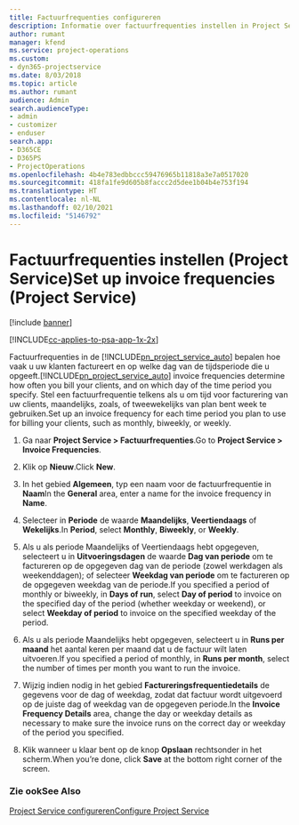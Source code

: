 ```yaml
---
title: Factuurfrequenties configureren
description: Informatie over factuurfrequenties instellen in Project Service
author: rumant
manager: kfend
ms.service: project-operations
ms.custom:
- dyn365-projectservice
ms.date: 8/03/2018
ms.topic: article
ms.author: rumant
audience: Admin
search.audienceType:
- admin
- customizer
- enduser
search.app:
- D365CE
- D365PS
- ProjectOperations
ms.openlocfilehash: 4b4e783edbbccc59476965b11818a3e7a0517020
ms.sourcegitcommit: 418fa1fe9d605b8faccc2d5dee1b04b4e753f194
ms.translationtype: HT
ms.contentlocale: nl-NL
ms.lasthandoff: 02/10/2021
ms.locfileid: "5146792"
---
```

# <a name="set-up-invoice-frequencies-project-service"></a><span data-ttu-id="1f718-103">Factuurfrequenties instellen (Project Service)</span><span class="sxs-lookup"><span data-stu-id="1f718-103">Set up invoice frequencies (Project Service)</span></span>

[!include [banner](../includes/psa-now-project-operations.md)]

[!INCLUDE[cc-applies-to-psa-app-1x-2x](../includes/cc-applies-to-psa-app-1x-2x.md)]

<span data-ttu-id="1f718-104">Factuurfrequenties in de [!INCLUDE[pn_project_service_auto](../includes/pn-project-service-auto.md)] bepalen hoe vaak u uw klanten factureert en op welke dag van de tijdsperiode die u opgeeft.</span><span class="sxs-lookup"><span data-stu-id="1f718-104">[!INCLUDE[pn_project_service_auto](../includes/pn-project-service-auto.md)] invoice frequencies determine how often you bill your clients, and on which day of the time period you specify.</span></span> <span data-ttu-id="1f718-105">Stel een factuurfrequentie telkens als u om tijd voor facturering van uw clients, maandelijks, zoals, of tweewekelijks van plan bent week te gebruiken.</span><span class="sxs-lookup"><span data-stu-id="1f718-105">Set up an invoice frequency for each time period you plan to use for billing your clients, such as monthly, biweekly, or weekly.</span></span>  
  
1.  <span data-ttu-id="1f718-106">Ga naar **Project Service > Factuurfrequenties**.</span><span class="sxs-lookup"><span data-stu-id="1f718-106">Go to **Project Service > Invoice Frequencies**.</span></span>  
  
2.  <span data-ttu-id="1f718-107">Klik op **Nieuw**.</span><span class="sxs-lookup"><span data-stu-id="1f718-107">Click **New**.</span></span>  
  
3.  <span data-ttu-id="1f718-108">In het gebied **Algemeen**, typ een naam voor de factuurfrequentie in **Naam**</span><span class="sxs-lookup"><span data-stu-id="1f718-108">In the **General** area, enter a name for the invoice frequency in **Name**.</span></span>  
  
4.  <span data-ttu-id="1f718-109">Selecteer in **Periode** de waarde **Maandelijks**, **Veertiendaags** of **Wekelijks**.</span><span class="sxs-lookup"><span data-stu-id="1f718-109">In **Period**, select **Monthly**, **Biweekly**, or **Weekly**.</span></span>  
  
5.  <span data-ttu-id="1f718-110">Als u als periode Maandelijks of Veertiendaags hebt opgegeven, selecteert u in **Uitvoeringsdagen** de waarde **Dag van periode** om te factureren op de opgegeven dag van de periode (zowel werkdagen als weekenddagen); of selecteer **Weekdag van periode** om te factureren op de opgegeven weekdag van de periode.</span><span class="sxs-lookup"><span data-stu-id="1f718-110">If you specified a period of monthly or biweekly, in **Days of run**, select **Day of period** to invoice on the specified day of the period (whether weekday or weekend), or select **Weekday of period** to invoice on the specified weekday of the period.</span></span>  
  
6.  <span data-ttu-id="1f718-111">Als u als periode Maandelijks hebt opgegeven, selecteert u in **Runs per maand** het aantal keren per maand dat u de factuur wilt laten uitvoeren.</span><span class="sxs-lookup"><span data-stu-id="1f718-111">If you specified a period of monthly, in **Runs per month**, select the number of times per month you want to run the invoice.</span></span>  
  
7.  <span data-ttu-id="1f718-112">Wijzig indien nodig in het gebied **Factureringsfrequentiedetails** de gegevens voor de dag of weekdag, zodat dat factuur wordt uitgevoerd op de juiste dag of weekdag van de opgegeven periode.</span><span class="sxs-lookup"><span data-stu-id="1f718-112">In the **Invoice Frequency Details** area, change the day or weekday details as necessary to make sure the invoice runs on the correct day or weekday of the period you specified.</span></span>  
  
8.  <span data-ttu-id="1f718-113">Klik wanneer u klaar bent op de knop **Opslaan** rechtsonder in het scherm.</span><span class="sxs-lookup"><span data-stu-id="1f718-113">When you’re done, click **Save** at the bottom right corner of the screen.</span></span>  
  
### <a name="see-also"></a><span data-ttu-id="1f718-114">Zie ook</span><span class="sxs-lookup"><span data-stu-id="1f718-114">See Also</span></span>  
 [<span data-ttu-id="1f718-115">Project Service configureren</span><span class="sxs-lookup"><span data-stu-id="1f718-115">Configure Project Service</span></span>](../psa/configure.md)
